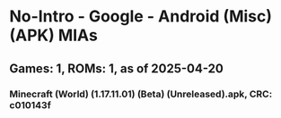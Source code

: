 # No-Intro - Google - Android (Misc) (APK) MIAs
## Games: 1, ROMs: 1, as of 2025-04-20

### Minecraft (World) (1.17.11.01) (Beta) (Unreleased).apk, CRC: c010143f

